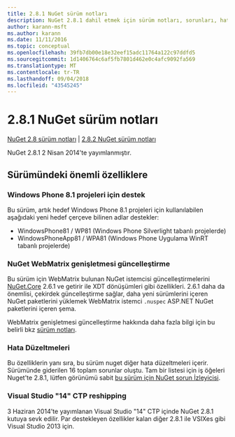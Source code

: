 ```yaml
---
title: 2.8.1 NuGet sürüm notları
description: NuGet 2.8.1 dahil etmek için sürüm notları, sorunları, hata düzeltmeleri, eklenen özellikler ve dcr bilinir.
author: karann-msft
ms.author: karann
ms.date: 11/11/2016
ms.topic: conceptual
ms.openlocfilehash: 39fb7db00e18e32eef15adc11764a122c97ddfd5
ms.sourcegitcommit: 1d1406764c6af5fb7801d462e0c4afc9092fa569
ms.translationtype: MT
ms.contentlocale: tr-TR
ms.lasthandoff: 09/04/2018
ms.locfileid: "43545245"
---
```

# <a name="nuget-281-release-notes"></a>2.8.1 NuGet sürüm notları

[NuGet 2.8 sürüm notları](../release-notes/nuget-2.8.md) | [2.8.2 NuGet sürüm notları](../release-notes/nuget-2.8.2.md)

NuGet 2.8.1 2 Nisan 2014'te yayımlanmıştır.

## <a name="notable-features-in-the-release"></a>Sürümündeki önemli özelliklere

### <a name="support-for-windows-phone-81-projects"></a>Windows Phone 8.1 projeleri için destek
Bu sürüm, artık hedef Windows Phone 8.1 projeleri için kullanılabilen aşağıdaki yeni hedef çerçeve bilinen adlar destekler:

* WindowsPhone81 / WP81 (Windows Phone Silverlight tabanlı projelerde)
* WindowsPhoneApp81 / WPA81 (Windows Phone Uygulama WinRT tabanlı projelerde)

### <a name="update-of-the-nuget-webmatrix-extension"></a>NuGet WebMatrix genişletmesi güncelleştirme
Bu sürüm için WebMatrix bulunan NuGet istemcisi güncelleştirmelerini [NuGet.Core](https://www.nuget.org/packages/Nuget.Core/2.6.1) 2.6.1 ve getirir ile XDT dönüşümleri gibi özellikleri. 2.6.1 daha da önemlisi, çekirdek güncelleştirme sağlar, daha yeni sürümlerini içeren NuGet paketlerini yüklemek WebMatrix istemci `.nuspec` ASP.NET NuGet paketlerini içeren şema.

WebMatrix genişletmesi güncelleştirme hakkında daha fazla bilgi için bu belirli bkz [sürüm notları](../release-notes/nuget-2.6.1-for-WebMatrix.md).

### <a name="bug-fixes"></a>Hata Düzeltmeleri
Bu özelliklerin yanı sıra, bu sürüm nuget diğer hata düzeltmeleri içerir. Sürümünde giderilen 16 toplam sorunlar oluştu. Tam bir listesi için iş öğeleri Nuget'te 2.8.1, lütfen görünümü sabit [bu sürüm için NuGet sorun İzleyicisi](https://nuget.codeplex.com/workitem/list/advanced?keyword=&status=All&type=All&priority=All&release=NuGet%202.8.1&assignedTo=All&component=All&sortField=LastUpdatedDate&sortDirection=Descending&page=0&reasonClosed=All).

### <a name="reshipping-with-visual-studio-14-ctp"></a>Visual Studio "14" CTP reshipping
3 Haziran 2014'te yayımlanan Visual Studio "14" CTP içinde NuGet 2.8.1 kutuya sevk edilir. Par destekleyen özellikler kalan diğer 2.8.1 ile VSIXes gibi Visual Studio 2013 için.
